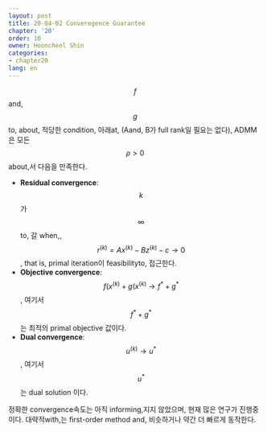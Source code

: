 ```yaml
---
layout: post
title: 20-04-02 Converegence Guarantee
chapter: '20'
order: 10
owner: Hooncheol Shin
categories:
- chapter20
lang: en
---
```


$$f$$and, $$g$$to, about, 적당한 condition, 아래at, (Aand, B가 full rank일 필요는 없다), ADMM은 모든 $$\rho > 0$$about,서 다음을 만족한다. 

* **Residual convergence**: $$k$$가 $$\infty$$to, 갈 when,, $$r^{(k)} = A x^{(k)} - B z^{(k)} - c \to 0$$, that is, primal iteration이 feasibilityto, 접근한다.  
* **Objective convergence**: $$f(x^{(k)} + g(x^{(k)} \to f^{\ast} + g^{\ast}$$, 여기서 $$f^{\ast} + g^{\ast}$$는 최적의 primal objective 값이다. 
* **Dual convergence**: $$u^{(k)} \to u^{\ast}$$, 여기서 $$u^{\ast}$$는 dual solution 이다. 

정확한 convergence속도는 아직 informing,지지 않았으며, 현재 많은 연구가 진행중이다. 대략적with,는 first-order method and, 비슷하거나 약간 더 빠르게 동작한다. 
